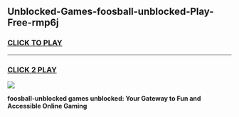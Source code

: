 
## Unblocked-Games-foosball-unblocked-Play-Free-rmp6j
<h3>
<a href="https://premium76.site?title=foosball-unblocked&ref=21A">CLICK TO PLAY</a></h3>
<hr>

<h3>
<a href="https://premium76.site?title=foosball-unblocked&ref=21A">CLICK 2 PLAY</a>
  
</h3>

<a href="https://premium76.site?title=foosball-unblocked&ref=21A"><img src="https://clearcache.store/games.png"></a>


**foosball-unblocked games unblocked: Your Gateway to Fun and Accessible Online Gaming**
